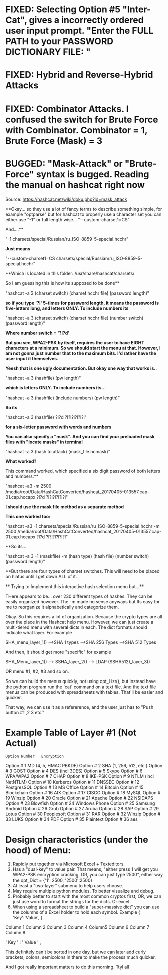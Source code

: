 # FIXED: Selecting Option #5 "Inter-Cat", gives a incorrectly ordered user input prompt. "Enter the FULL PATH to your PASSWORD DICTIONARY FILE: "

# FIXED: Hybrid and Reverse-Hybrid Attacks

# FIXED: Combinator Attacks. I confused the switch for Brute Force with Combinator. Combinator = 1, Brute Force (Mask) = 3

# **BUGGED: "Mask-Attack" or "Brute-Force" syntax is bugged. Reading the manual on hashcat right now**

Source: https://hashcat.net/wiki/doku.php?id=mask_attack

**Okay... so they use a lot of fancy terms to describe something simple, for example "optparse" but for hashcat to properly use a character set you can either use "-1" or full length wise... "--custom-charset1=CS"

And....**

"-1 charsets/special/Russian/ru_ISO-8859-5-special.hcchr"

**Just means**

"--custom-charset1=CS charsets/special/Russian/ru_ISO-8859-5-special.hcchr"

**Which is located in this folder: /usr/share/hashcat/charsets/

So I am guessing this is how its supposed to be done**

"hashcat -a 3 (charset switch) (charset hcchr file) (password length)"

**so if you type '?l' 5-times for password length, it means the password is five-letters long, and letters ONLY. To include numbers its**

"hashcat -a 3 (charset switch) (charset hcchr file) (number switch) (password length)"

**Where number switch = '?l?d'**

**But you see, WPA2-PSK by itself, requires the user to have EIGHT characters at a minimum. So we should start the menu at that. However, I am not gonna just number that to the maximum bits. I'd rather have the user input it themselves.**

**Yeesh that is one ugly documentation. But okay one way that works is..**

"hashcat -a 3 (hashfile) (pw length)" 

**which is letters ONLY. To include numbers its...**

"hashcat -a 3 (hashfile) (include numbers) (pw length)"

**So its**

"hashcat -a 3 (hashfile) ?l?d ?l?l?l?l?l?l"

**for a six-letter password with words and numbers**

**You can also specify a "mask". And you can find your preloaded mask files with "locate masks" in terminal**

"hashcat -a 3 (hash to attack) (mask_file.hcmask)"


**What worked?**

This command worked, which specified a six digit password of both letters and numbers:**

"hashcat -a3 -m 2500 /media/root/Data/HashCatConverted/hashcat_20170405-013557.cap-01.cap.hccapx ?l?d ?l?l?l?l?l?l"

**I should use the mask file method as a separate method** 

**This one worked too:**

"hashcat -a3 -1 charsets/special/Russian/ru_ISO-8859-5-special.hcchr -m 2500 /media/root/Data/HashCatConverted/hashcat_20170405-013557.cap-01.cap.hccapx ?l?d ?l?l?l?l?l?l"

**So its...

"hashcat -a 3 -1 (maskfile) -m (hash type) (hash file) (number switch) (password length)"

**But there are four types of charset switches. This will need to be placed on hiatus until I get down ALL of it.

** Trying to Implement this interactive hash selection menu but...** 

THere appears to be... over 230 different types of hashes. They can be easily organized however. The -m made no sense anyways but Its easy for me to reorganize it alphabetically and categorize them.

Okay. So this requires a lot of organization. Because the crypto types are all over the place in the Hashcat help menu. However, we can just create a multi-tiered menu with several dicts in each. The dict formats should indicate what layer. For example

SHA_menu_layer_1()
-->SHA 1 types
-->SHA 256 Types
-->SHA 512 Types

And then, it should get more "specific"
 for example
 
 SHA_Menu_layer_1() --> SSHA_layer_2() --> LDAP (SSHA512)_layer_3()

OR menu #1, #2, #3 and so on.

So we can build the menus quickly, not using opt_List(), but instead have the python program run the 'cat' command on a text file. And the text file menus can be produced with spreadsheets with tables. That'll be easier and quicker.

That way, we can use it as a refererence, and the user just has to "Push button #1 ,2 3 etc."

# **Example Table of Layer #1** (Not Actual)
	Option Number	Encryption
Option #	1	MD (4, 5, HMAC PBKDF)
Option #	2	SHA (1, 256, 512, etc.)
Option #	3	GOST
Option #	4	DES (incl 3DES)
Option #	5	Skype
Option #	6	WPA/WPA2
Option #	7	CHAP
Option #	8	IKE-PSK
Option #	9	NTLM (incl NetNTLM)
Option #	10	Kerberos
Option #	11	DNSSEC
Option #	12	PostgresSQL
Option #	13	MS Office
Option #	14	Bitcoin
Option #	15	Blockchain
Option #	16	AIX
Option #	17	CISCO
Option #	18	MySQL
Option #	19	Winzip
Option #	20	Oracle
Option #	21	Apache
Option #	22	NSIDAPS
Option #	23	Blowfish
Option #	24	Windows Phone
Option #	25	Samsung Android
Option #	26	Grub
Option #	27	Aruba
Option #	28	SAP
Option #	29	Lotus
Option #	30	Peoplesoft
Option #	31	RAR
Option #	32	Winzip
Option #	33	LUKS
Option #	34	PDF
Option #	35	Plaintext
Option #	36	aes

# Design characteristics (under the hood) of Menu:

1. Rapidly put together via Microsoft Excel + Texteditors.
2. Has a "dual-key" to value pair. That means, "either press 1 will get you WPA2-PSK encryption cracking, OR, you can just type 2500", either way the opt_Dict = {'1': 2500, '2500':2500}
3. At least a "two-layer" submenu to help users choose.
4. May require multiple python modules. To better visualize and debug. 
5. Probably better to start with the most common cryptos first, OR, we can just use word to format the strings for the dicts. Or excel. 
6. When using a spreadsheet to build a "super-massive dict" you can use the columns of a Excel holder to hold each symbol. Example
{
'Key':'Value',
}

Column 1 Column 2 Column 3 Column 4 Column5 Column 6 Column 7 Column 8

'	Key	'		:	'	Value	'	,


This definitely can't be sorted in one day, but we can later add curly brackets, colons, semicolons in there to make the process much quicker. 

And I got really important matters to do this morning. Ttyl all

